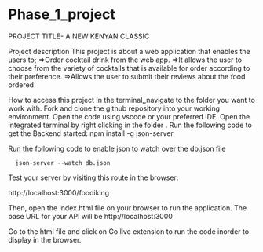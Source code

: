 # Phase_1_project
PROJECT TITLE-
A NEW KENYAN CLASSIC

Project description
This project is about a web application that enables the users to; =>Order cocktail drink from the web app. =>It allows the user to choose from the variety of cocktails that is available for order according to their preference. =>Allows the user to submit their reviews about the food ordered

How to access this project
In the terminal,,navigate to the folder you want to work with. Fork and clone the github repository into your working environment. Open the code using vscode or your preferred IDE. Open the integrated terminal by right clicking in the folder . Run the following code to get the Backend started: npm install -g json-server

Run the following code to enable json to watch over the db.json file

      json-server --watch db.json
Test your server by visiting this route in the browser:

http://localhost:3000/foodiking

Then, open the index.html file on your browser to run the application. The base URL for your API will be http://localhost:3000

Go to the html file and click on Go live extension to run the code inorder to display in the browser.